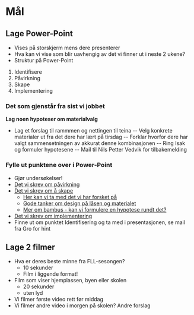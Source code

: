 # Mål
## Lage Power-Point 
- Vises på storskjerm mens dere presenterer
- Hva kan vi vise som blir uavhengig av det vi finner ut i neste 2 ukene?
- Struktur på Power-Point
1. Identifisere
1. Påvirkning
1. Skape
1. Implementering

### Det som gjenstår fra sist vi jobbet
**Lag noen hypoteser om materialvalg**
- Lag et forslag til rammmen og nettingen til teina
  -- Velg konkrete materialer ut fra det dere har lært på tirsdag
  -- Forklar hvorfor dere har valgt sammensetningen av akkurat denne kombinasjonen
  -- Ring Isak og formuler hypotesene
  -- Mail til Nils Petter Vedvik for tilbakemelding

### Fylle ut punktene over i Power-Point
- Gjør undersøkelser!
- [Det vi skrev om påvirkning](https://github.com/ultimum2010/submerged/blob/main/Scandinavian%20Innovation%20Award/Presentasjon/P%C3%A5virkning.md)
- [Det vi skrev om å skape](https://github.com/ultimum2010/submerged/blob/main/Scandinavian%20Innovation%20Award/Presentasjon/Skape.md)
    - [Her kan vi ta med det vi har forsket på](https://github.com/ultimum2010/submerged/blob/main/Scandinavian%20Innovation%20Award/%23%20Forskning.md)
    - [Gode tanker om design på låsen og materialet](https://github.com/ultimum2010/submerged/blob/main/Scandinavian%20Innovation%20Award/Tanker%20om%20designet%20v%C3%A5rt.md)
    - [Mer om bambus - kan vi formulere en hypotese rundt det?](https://github.com/ultimum2010/submerged/blob/main/Scandinavian%20Innovation%20Award/bambus.md)
- [Det vi skrev om implementering](https://github.com/ultimum2010/submerged/blob/main/Scandinavian%20Innovation%20Award/Presentasjon/Implementering.md)
- Finne ut om punktet Identifisering og ta med i presentasjonen, se mail fra Gro for hint

## Lage 2 filmer
- Hva er deres beste minne fra FLL-sesongen?
  - 10 sekunder
  - Film i liggende format!
- Film som viser hjemplassen, byen eller skolen
  - 20 sekunder
  - uten lyd
- Vi filmer første video rett før middag
- Vi filmer andre video i morgen på skolen? Andre forslag 
    



